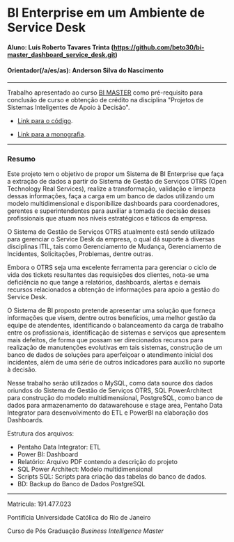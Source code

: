 # BI Enterprise em um Ambiente de Service Desk

#### Aluno: Luís Roberto Tavares Trinta (https://github.com/beto30/bi-master_dashboard_service_desk.git)
#### Orientador(/a/es/as): Anderson Silva do Nascimento

---

Trabalho apresentado ao curso [BI MASTER](https://ica.puc-rio.ai/bi-master) como pré-requisito para conclusão de curso e obtenção de crédito na disciplina "Projetos de Sistemas Inteligentes de Apoio à Decisão".

- [Link para o código](https://github.com/beto30/bi-master_dashboard_service_desk.git).

- [Link para a monografia](https://github.com/beto30/bi-master_dashboard_service_desk.git).

---

### Resumo

Este projeto tem o objetivo de propor um Sistema de BI Enterprise que faça a extração de dados a partir do Sistema de Gestão de Serviços OTRS (Open Technology Real Services), 
realize a transformação, validação e limpeza dessas informações, faça a carga em um banco de dados utilizando um modelo multidimensional e disponibilize dashboards para 
coordenadores, gerentes e superintendentes para auxiliar a tomada de decisão desses profissionais que atuam nos níveis estratégicos e táticos da empresa.

O Sistema de Gestão de Serviços OTRS atualmente está sendo utilizado para gerenciar o Service Desk da empresa, o qual dá suporte à diversas disciplinas ITIL, 
tais como Gerenciamento de Mudança, Gerenciamento de Incidentes, Solicitações, Problemas, dentre outras.

Embora o OTRS seja uma excelente ferramenta para gerenciar o ciclo de vida dos tickets resultantes das requisições dos clientes, 
nota-se uma deficiência no que tange a relatórios, dashboards, alertas e demais recursos relacionados a obtenção de informações para apoio a gestão do Service Desk.

O Sistema de BI proposto pretende apresentar uma solução que forneça informações que visem, dentre outros benefícios, uma melhor gestão da equipe de atendentes, 
identificando o balanceamento da carga de trabalho entre os profissionais, identificação de sistemas e serviços que apresentem mais defeitos, de forma que possam ser 
direcionados recursos para realização de manutenções evolutivas em tais sistemas, construção de um banco de dados de soluções para aperfeiçoar o atendimento inicial 
dos incidentes, além de uma série de outros indicadores para auxílio no suporte à decisão.

Nesse trabalho serão utilizados o MySQL, como data source dos dados oriundos do Sistema de Gestão de Serviços OTRS, SQL PowerArchitect para construção do modelo multidimensional,
PostgreSQL, como banco de dados para armazenamento do datawarehouse e stage area, Pentaho Data Integrator para desenvolvimento do ETL e PowerBI na elaboração dos Dashboards.

Estrutura dos arquivos:

- Pentaho Data Integrator: ETL
- Power BI: Dashboard
- Relatório: Arquivo PDF contendo a descrição do projeto
- SQL Power Architect: Modelo multidimensional
- Scripts SQL: Scripts para criação das tabelas do banco de dados.
- BD: Backup do Banco de Dados PostgreSQL

---

Matrícula: 191.477.023 

Pontifícia Universidade Católica do Rio de Janeiro

Curso de Pós Graduação *Business Intelligence Master*
